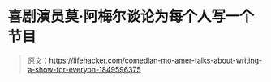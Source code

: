 # 喜剧演员莫·阿梅尔谈论为每个人写一个节目

> 原文：<https://lifehacker.com/comedian-mo-amer-talks-about-writing-a-show-for-everyon-1849596375>
